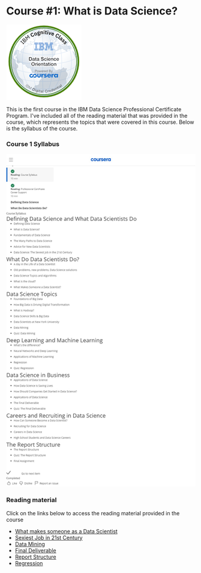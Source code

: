 # Course #1: What is Data Science?

<p align="center">

![Data Science Orientation Digital Badge](https://github.com/collinbashore/IBM-Data-Science-Professional-Certificate/blob/main/01%20-%20What%20is%20Data%20Science/data-science-orientation.png)

</p>



This is the first course in the IBM Data Science Professional Certificate Program.
I've included all of the reading material that was provided in the course, which
represents the topics that were covered in this course. Below is the syllabus of
the course.

### Course 1 Syllabus

![Course 1 Syllabus](https://github.com/collinbashore/IBM-Data-Science-Professional-Certificate/blob/main/01%20-%20What%20is%20Data%20Science/Course%201%20Syllabus.jpg)

### Reading material
Click on the links below to access the reading material provided in the course
- [What makes someone as a Data Scientist](https://github.com/collinbashore/IBM-Data-Science-Professional-Certificate/blob/main/01%20-%20What%20is%20Data%20Science/What%20makes%20someone%20as%20a%20Data%20Scientist.jpg)
- [Sexiest Job in 21st Century](https://github.com/collinbashore/IBM-Data-Science-Professional-Certificate/blob/main/01%20-%20What%20is%20Data%20Science/Sexist%20Job%20in%2021st%20Century.jpg)
- [Data Mining](https://github.com/collinbashore/IBM-Data-Science-Professional-Certificate/blob/main/01%20-%20What%20is%20Data%20Science/Data%20Mining.jpg)
- [Final Deliverable](https://github.com/collinbashore/IBM-Data-Science-Professional-Certificate/blob/main/01%20-%20What%20is%20Data%20Science/Final%20Deliverable.jpg)
- [Report Structure](https://github.com/collinbashore/IBM-Data-Science-Professional-Certificate/blob/main/01%20-%20What%20is%20Data%20Science/Report%20Structure.jpg)
- [Regression](https://github.com/collinbashore/IBM-Data-Science-Professional-Certificate/blob/main/01%20-%20What%20is%20Data%20Science/Regression.jpg)

